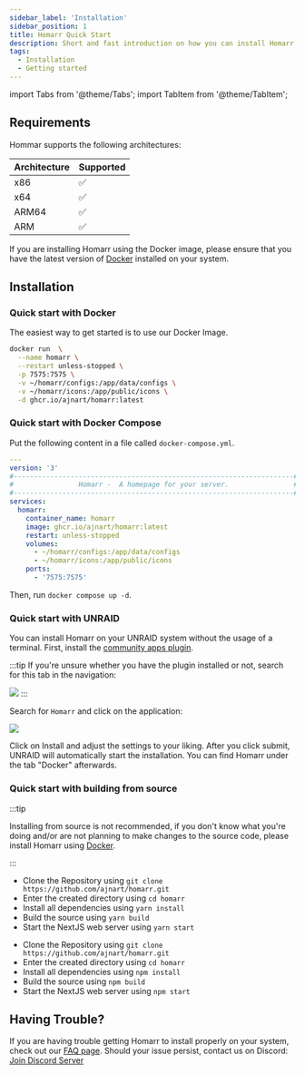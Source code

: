 ```yaml
---
sidebar_label: 'Installation'
sidebar_position: 1
title: Homarr Quick Start
description: Short and fast introduction on how you can install Homarr on your device.
tags:
  - Installation
  - Getting started
---
```


import Tabs from '@theme/Tabs';
import TabItem from '@theme/TabItem';

## Requirements
Hommar supports the following architectures:

| Architecture | Supported |
| ------------ | --------- |
| x86          | ✅        |
| x64          | ✅        |
| ARM64        | ✅        |
| ARM          | ✅        |

If you are installing Homarr using the Docker image, please ensure that you have the latest version of [Docker](https://docs.docker.com/get-docker/) installed on your system.

## Installation
### Quick start with Docker

The easiest way to get started is to use our Docker Image.

```bash
docker run  \
  --name homarr \
  --restart unless-stopped \
  -p 7575:7575 \
  -v ~/homarr/configs:/app/data/configs \
  -v ~/homarr/icons:/app/public/icons \
  -d ghcr.io/ajnart/homarr:latest
```

### Quick start with Docker Compose

Put the following content in a file called `docker-compose.yml`.
```yml
---
version: '3'
#---------------------------------------------------------------------#
#                Homarr -  A homepage for your server.                #
#---------------------------------------------------------------------#
services:
  homarr:
    container_name: homarr
    image: ghcr.io/ajnart/homarr:latest
    restart: unless-stopped
    volumes:
      - ~/homarr/configs:/app/data/configs
      - ~/homarr/icons:/app/public/icons
    ports:
      - '7575:7575'
```
Then, run `docker compose up -d`.

### Quick start with UNRAID
You can install Homarr on your UNRAID system without the usage of a terminal.
First, install the [community apps plugin](https://forums.unraid.net/topic/38582-plug-in-community-applications/).

:::tip
If you're unsure whether you have the plugin installed or not, search for this tab in the navigation:

![](img/unraid-navigation-app-manager.png)
:::

Search for ``Homarr`` and click on the application:

![](img/unraid-apps-homarr.png)

Click on Install and adjust the settings to your liking.
After you click submit, UNRAID will automatically start the installation. You can find Homarr under the tab "Docker" afterwards.

### Quick start with building from source
:::tip

Installing from source is not recommended, if you don't know what you're doing and/or are not planning to make changes to the source code, please install Homarr using [Docker](#quick-start-with-docker).

:::

<Tabs>
  <TabItem value="orange" label="Yarn Package Manager" default>
    <ul>
      <li>Clone the Repository using <code>git clone https://github.com/ajnart/homarr.git</code></li>
      <li>Enter the created directory using <code>cd homarr</code></li>
      <li>Install all dependencies using <code>yarn install</code></li>
      <li>Build the source using <code>yarn build</code></li>
      <li>Start the NextJS web server using <code>yarn start</code></li>
    </ul>
  </TabItem>
  <TabItem value="apple" label="NPM Package Manager">
    <ul>
      <li>Clone the Repository using <code>git clone https://github.com/ajnart/homarr.git</code></li>
      <li>Enter the created directory using <code>cd homarr</code></li>
      <li>Install all dependencies using <code>npm install</code></li>
      <li>Build the source using <code>npm build</code></li>
      <li>Start the NextJS web server using <code>npm start</code></li>
    </ul>
  </TabItem>
</Tabs>

## Having Trouble?

If you are having trouble getting Homarr to install properly on your system, check out our [FAQ page](https://homarr-docs.vercel.app/docs/community/frequently-asked-questions).
Should your issue persist, contact us on Discord: [Join Discord Server](https://discord.gg/aCsmEV5RgA)
